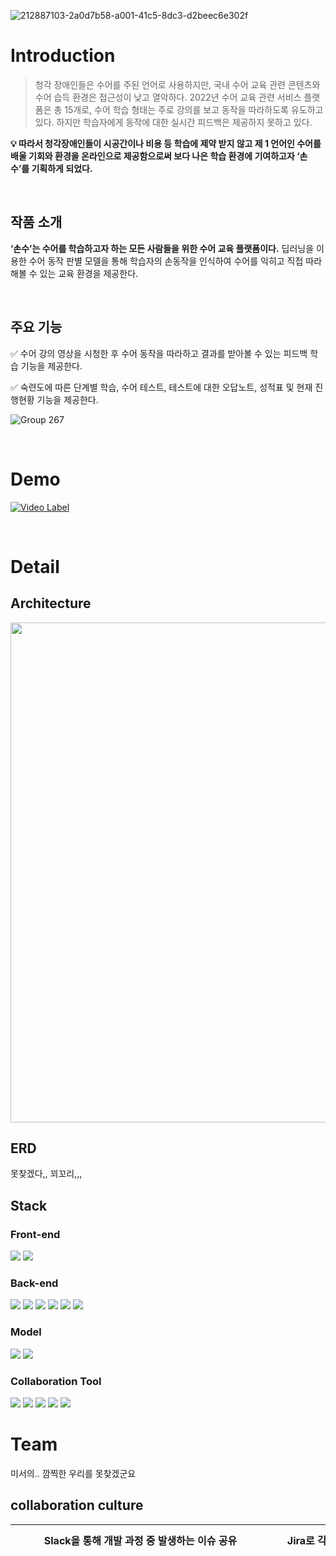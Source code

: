 <!--

<img align="left" width="200" src="https://github.com/SONSU-2022/SONSU-2022/assets/65223360/f3598dab-4013-4cb3-bfbf-2adfdbea6ffe" />

## 딥러닝 기반 수어 교육 서비스 SONSU

수어 교육의 한계를 극복하고, 농아인 뿐만 아니라 많은 사람들이 수어로 소통하는 세상을 꿈꾸다

*CONTACT* 

</br>
</br>
</br>
</br>
</br>
</br>

-->

![212887103-2a0d7b58-a001-41c5-8dc3-d2beec6e302f](https://github.com/SONSU-2022/SONSU-2022/assets/65223360/f6da1505-1cf2-4830-a9f9-b502f9bf3e52)

# Introduction

> 청각 장애인들은 수어를 주된 언어로 사용하지만, 국내 수어 교육 관련 콘텐츠와 수어 습득 환경은 접근성이 낮고 열악하다.
> 2022년 수어 교육 관련 서비스 플랫폼은 총 15개로, 수어 학습 형태는 주로 강의를 보고 동작을 따라하도록 유도하고 있다. 하지만 학습자에게 동작에 대한 실시간 피드백은 제공하지 못하고 있다.

**💡 따라서 청각장애인들이 시공간이나 비용 등 학습에 제약 받지 않고 제 1 언어인 수어를 배울 기회와 환경을 온라인으로 제공함으로써 보다 나은 학습 환경에 기여하고자 ‘손수’를 기획하게 되었다.**

<br/>

## 작품 소개
**‘손수’는 수어를 학습하고자 하는 모든 사람들을 위한 수어 교육 플랫폼이다.** 딥러닝을 이용한 수어 동작 판별 모델을 통해 학습자의 손동작을 인식하여 수어를 익히고 직접 따라 해볼 수 있는 교육 환경을 제공한다.

<br/>

## 주요 기능
✅ 수어 강의 영상을 시청한 후 수어 동작을 따라하고 결과를 받아볼 수 있는 피드백 학습 기능을 제공한다.

✅ 숙련도에 따른 단계별 학습, 수어 테스트, 테스트에 대한 오답노트, 성적표 및 현재 진행현황 기능을 제공한다.

![Group 267](https://github.com/SONSU-2022/SONSU-2022/assets/65223360/85dcc0f3-6100-4303-86e5-ac0d7fac9c07)

<br/>

# Demo

[![Video Label](http://img.youtube.com/vi/G2csz38fCOE/0.jpg)](https://youtu.be/G2csz38fCOE)

<br/>

# Detail

## Architecture
<img width="800" src="https://github.com/SONSU-2022/SONSU-2022/assets/65223360/bea58231-64b7-4e4c-aba9-b5f90de39e9f" />

## ERD
못찾겠다,, 꾀꼬리,,,

## Stack
### Front-end

<img src="https://img.shields.io/badge/React-61DAFB?style=flat&logo=react&logoColor=FFFFFF"/> 
<img src="https://img.shields.io/badge/Kotlin-7F52FF?style=flat&logo=Kotlin&logoColor=FFFFFF"/>

### Back-end

<img src="https://img.shields.io/badge/Spring Boot-6DB33F?style=flat&logo=Spring Boot&logoColor=FFFFFF"/> <img src="https://img.shields.io/badge/Gradle-02303A?style=flat&logo=Gradle&logoColor=FFFFFF"/>
<img src="https://img.shields.io/badge/Mysql-7F52FF?style=flat&logo=Mysql&logoColor=FFFFFF"/> <img src="https://img.shields.io/badge/Amazon S3-569A31?style=flat&logo=Amazon S3&logoColor=FFFFFF"/> <img src="https://img.shields.io/badge/Amazon RDS-527FFF?style=flat&logo=Amazon RDS&logoColor=FFFFFF"/>
<img src="https://img.shields.io/badge/Intellij IDEA-000000?style=flat&logo=Intellij IDEA&logoColor=FFFFFF"/>

### Model

<img src="https://img.shields.io/badge/TensorFlow-FF6F00?style=flat&logo=TensorFlow&logoColor=FFFFFF"/> <img src="https://img.shields.io/badge/Keras-D00000?style=flat&logo=Keras&logoColor=FFFFFF"/> 

### Collaboration Tool
<img src="https://img.shields.io/badge/Git-F05032?style=flat&logo=Git&logoColor=FFFFFF"> <img src="https://img.shields.io/badge/Notion-000000?style=flat&logo=Notion&logoColor=FFFFFF"> <img src="https://img.shields.io/badge/Slack-4A154B?style=flat&logo=Slack&logoColor=FFFFFF"> <img src="https://img.shields.io/badge/Jira-0052CC?style=flat&logo=Jira&logoColor=FFFFFF"> <img src="https://img.shields.io/badge/Confluence-172B4D?style=flat&logo=Confluence&logoColor=FFFFFF">


# Team
미서의.. 깜찍한 우리를 못찾겠군요


## collaboration culture


<table style="height: 500px;" width="800">
<tbody>
<tr style="height: 50px;">
 <th style="width: 400px; height: 50px;">Slack을 통해 개발 과정 중 발생하는 이슈 공유</th>
 <th style="width: 400px; height: 50px;">Jira로 각 파트별 진행 상황과, 프로젝트 전체 흐름 관리</th>
</tr>
<tr style="height: 200px;">
 <td style="width: 400px; height: 200px;"> 
  <img width="400" src="https://github.com/SONSU-2022/SONSU-2022/assets/65223360/d54b6fe3-a447-4cd2-8186-e27b02b13560" />
 </td>
 <td style="width: 400px; height: 2000px;">
  <img width="400" src="https://github.com/SONSU-2022/SONSU-2022/assets/65223360/2c6734a5-61d4-4cc5-81fc-82c4b41231df" />
 </td>
</tr>
<tr style="height: 50px;">
 <th style="width: 400px; height: 50px;">Confluence를 통해 주간 회의와 데일리 스크럼 진행</th>
 <th style="width: 400px; height: 50px;">Confluence에 주 4회 스터디 공유</th>
</tr>
<tr style="height: 200px;">
 <td style="width: 400px; height: 200px;"> 
  <img width="400" src="https://github.com/SONSU-2022/SONSU-2022/assets/65223360/057f5a61-3439-438f-8a17-c7852ec12545" />
 </td>
 <td style="width: 400px; height: 2000px;">
  <img width="400" src="https://github.com/SONSU-2022/SONSU-2022/assets/65223360/c776c09e-d685-4720-9563-586e8fc21777" />
 </td>
</tr>
</tbody>
</table>

